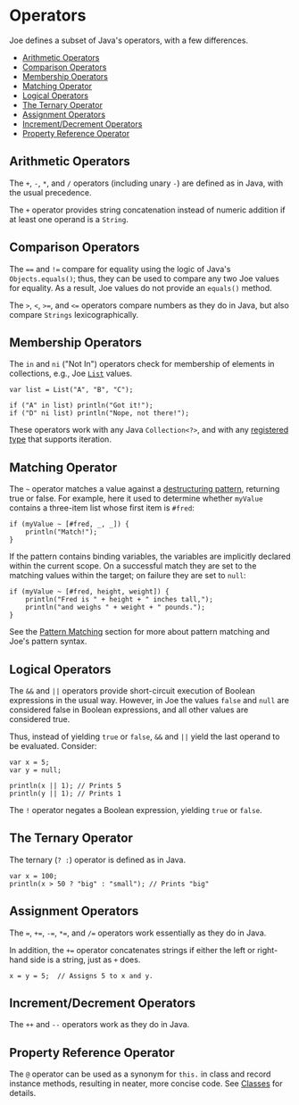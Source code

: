 # Operators

Joe defines a subset of Java's operators, with a few differences.

- [Arithmetic Operators](#arithmetic-operators)
- [Comparison Operators](#comparison-operators)
- [Membership Operators](#membership-operators)
- [Matching Operator](#matching-operator)
- [Logical Operators](#logical-operators)
- [The Ternary Operator](#the-ternary-operator)
- [Assignment Operators](#assignment-operators)
- [Increment/Decrement Operators](#incrementdecrement-operators)
- [Property Reference Operator](#property-reference-operator)

## Arithmetic Operators

The `+`, `-`, `*`, and `/` operators (including unary `-`) are defined as in 
Java, with the usual precedence.

The `+` operator provides string concatenation instead of numeric addition
if at least one operand is a `String`.

## Comparison Operators

The `==` and `!=` compare for equality using the logic of Java's 
`Objects.equals()`; thus, they can be used to compare any two Joe values for 
equality.  As a result, Joe values do not provide an `equals()` method.

The `>`, `<`, `>=`, and `<=` operators compare numbers as they do in Java,
but also compare `Strings` lexicographically.

## Membership Operators

The `in` and `ni` ("Not In") operators check for membership of elements in 
collections, e.g., Joe [`List`](library/type.joe.List.md) values.

```joe
var list = List("A", "B", "C");

if ("A" in list) println("Got it!");
if ("D" ni list) println("Nope, not there!");
```

These operators work with any Java `Collection<?>`, and with any 
[registered type](extending/registered_types.md) that supports iteration.

## Matching Operator

The `~` operator matches a value against a 
[destructuring pattern](patterns.md), returning true or false.  For example,
here it used to determine whether `myValue` contains a three-item list whose
first item is `#fred`:

```joe
if (myValue ~ [#fred, _, _]) {
    println("Match!");
}
```

If the pattern contains binding variables, the variables are implicitly
declared within the current scope.  On a successful match they are set
to the matching values within the target; on failure they are set to
`null`:

```joe
if (myValue ~ [#fred, height, weight]) {
    println("Fred is " + height + " inches tall,");
    println("and weighs " + weight + " pounds.");
}
```

See the [Pattern Matching](patterns.md) section for more about pattern
matching and Joe's pattern syntax.

## Logical Operators

The `&&` and `||` operators provide short-circuit execution of Boolean
expressions in the usual way.  However, in Joe the values `false` and `null` 
are considered false in Boolean expressions, and all other values are 
considered true.  

Thus, instead of yielding `true` or `false`, `&&` and `||` yield the 
last operand to be evaluated.  Consider:

```joe
var x = 5;
var y = null;

println(x || 1); // Prints 5
println(y || 1); // Prints 1
```

The `!` operator negates a Boolean expression, yielding `true` or `false`.

## The Ternary Operator

The ternary (`? :`) operator is defined as in Java.

```joe
var x = 100;
println(x > 50 ? "big" : "small"); // Prints "big"
```

## Assignment Operators

The `=`, `+=`, `-=`, `*=`, and `/=` operators work essentially as they do in 
Java.

In addition, the `+=` operator concatenates strings if either the left or 
right-hand side is a string, just as `+` does.

```joe
x = y = 5;  // Assigns 5 to x and y.
```

## Increment/Decrement Operators

The `++` and `--` operators work as they do in Java.

## Property Reference Operator

The `@` operator can be used as a synonym for `this.` in class and record
instance methods, resulting in neater, more concise code. See
[Classes](classes.md) for details.
